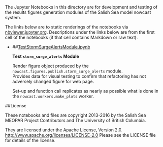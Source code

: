 The Jupyter Notebooks in this directory are for development and testing of
the results figures generation modules of the Salish Sea model nowcast system.

The links below are to static renderings of the notebooks via
[nbviewer.jupyter.org](http://nbviewer.jupyter.org/).
Descriptions under the links below are from the first cell of the notebooks
(if that cell contains Markdown or raw text).

* ##[TestStormSurgeAlertsModule.ipynb](http://nbviewer.jupyter.org/urls/bitbucket.org/salishsea/tools/raw/tip/SalishSeaNowcast/notebooks/figures/publish/TestStormSurgeAlertsModule.ipynb)  
    
    **Test `storm_surge_alerts` Module**  
      
    Render figure object produced by the `nowcast.figures.publish.storm_surge_alerts` module.  
    Provides data for visual testing to confirm that refactoring has not adversely changed figure for web page.  
      
    Set-up and function call replicates as nearly as possible what is done in the `nowcast.workers.make_plots` worker.  


##License

These notebooks and files are copyright 2013-2016
by the Salish Sea MEOPAR Project Contributors
and The University of British Columbia.

They are licensed under the Apache License, Version 2.0.
http://www.apache.org/licenses/LICENSE-2.0
Please see the LICENSE file for details of the license.
